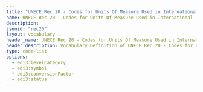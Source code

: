 ```yaml
---
title: "UNECE Rec 20 - Codes for Units Of Measure Used in International Trade JSON-LD Vocabulary"
name: UNECE Rec 20 - Codes for Units Of Measure Used in International Trade
description: 
jsonid: "rec20"
layout: vocabulary
header_name: UNECE Rec 20 - Codes for Units Of Measure Used in International Trade JSON-LD Vocabulary
header_description: Vocabulary Definition of UNECE Rec 20 - Codes for Units Of Measure Used in International Trade semantics in HTML format. JSON-LD format is available at [rec20.jsonld](/vocabulary/rec20.jsonld)
type: code-list
options:
  - edi3:levelCategory
  - edi3:symbol
  - edi3:conversionFactor
  - edi3:status
---
```

